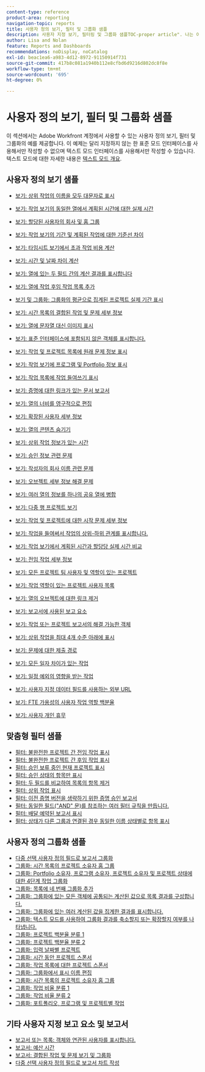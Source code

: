 ```yaml
---
content-type: reference
product-area: reporting
navigation-topic: reports
title: 사용자 정의 보기, 필터 및 그룹화 샘플
description: 사용자 지정 보기, 필터링 및 그룹화 샘플TOC-proper article". 나는 이것을 물체로 조직하는 것에 큰 가치를 보지 못했다.)"
author: Lisa and Nolan
feature: Reports and Dashboards
recommendations: noDisplay, noCatalog
exl-id: beac1ea6-a983-4d12-8972-91150914f731
source-git-commit: 417b8c081a1940b112e8cfbd6d9216d802dc8f8e
workflow-type: tm+mt
source-wordcount: '695'
ht-degree: 0%

---
```


# 사용자 정의 보기, 필터 및 그룹화 샘플

<!--
<p data-mc-conditions="QuicksilverOrClassic.Draft mode">(NOTE: this used to be the content of this article but when I did the reorg of text mode for Kyna, Luke asked me to make this article a "TOC-proper article". I did not see much value in organizing this by objects.) </p>
-->

이 섹션에서는 Adobe Workfront 계정에서 사용할 수 있는 사용자 정의 보기, 필터 및 그룹화의 예를 제공합니다. 이 예제는 달리 지정하지 않는 한 표준 모드 인터페이스를 사용해서만 작성할 수 없으며 텍스트 모드 인터페이스를 사용해서만 작성할 수 있습니다. 텍스트 모드에 대한 자세한 내용은 [텍스트 모드 개요](../../../reports-and-dashboards/reports/text-mode/understand-text-mode.md).

<!--
<p data-mc-conditions="QuicksilverOrClassic.Draft mode">(NOTE:&nbsp;below, drafted because not sure if the links are currently working - April 2022)</p>
-->

<!--
<p data-mc-conditions="QuicksilverOrClassic.Draft mode">For additional real-life text mode examples that other Workfront customers might have identified, visit the <a href="https://one.workfront.com/s/topic/0TO0z000000cdHmGAI/text-mode-reporting?tabset-21363=3" target="_blank">Text Mode Reporting Discussions</a> tab in&nbsp; Adobe Workfront One or join the <a href="https://one.workfront.com/s/community" target="_blank">Workfront Community</a> (requires logging in). &nbsp;</p>
-->

## 사용자 정의 보기 샘플

* [보기: 상위 작업의 이름을 모두 대문자로 표시](../../../reports-and-dashboards/reports/custom-view-filter-grouping-samples/column-show-name-parent-tasks-all-caps.md)
* [보기: 작업 보기의 동일한 열에서 계획된 시간에 대한 실제 시간](../../../reports-and-dashboards/reports/custom-view-filter-grouping-samples/view-actual-hours-planned-hours-task-view.md)
* [보기: 할당된 사용자의 회사 및 홈 그룹](../../../reports-and-dashboards/reports/custom-view-filter-grouping-samples/view-assigned-users-company-home-group.md)
* [보기: 작업 보기의 기간 및 계획된 작업에 대한 기준선 차이](../../../reports-and-dashboards/reports/custom-view-filter-grouping-samples/view-baseline-variance-duration-planned-work-task-view.md)
* [보기: 타임시트 보기에서 초과 작업 비용 계산](../../../reports-and-dashboards/reports/custom-view-filter-grouping-samples/view-calculate-overtime-cost-timesheet-view.md)
* [보기: 시간 및 날짜 차이 계산](../../../reports-and-dashboards/reports/custom-view-filter-grouping-samples/view-calculate-time-and-date-differences.md)
* [보기: 열에 있는 두 필드 간의 계산 결과를 표시합니다](../../../reports-and-dashboards/reports/custom-view-filter-grouping-samples/view-calculation-between-two-fields.md)
* [보기: 열에 작업 후임 작업 목록 추가](../../../reports-and-dashboards/reports/custom-view-filter-grouping-samples/view-column-list-successors.md)
* [보기 및 그룹화: 그룹화의 평균으로 집계된 프로젝트 실제 기간 표시](../../../reports-and-dashboards/reports/custom-view-filter-grouping-samples/view-column-project-average-actual-duration-aggregated-grouping.md)
* [보기: 시간 목록의 결합된 작업 및 문제 세부 정보](../../../reports-and-dashboards/reports/custom-view-filter-grouping-samples/view-combined-task-issue-details-hour-list.md)
* [보기: 열에 문자열 대신 이미지 표시](../../../reports-and-dashboards/reports/custom-view-filter-grouping-samples/view-display-image-in-view.md)
* [보기: 표준 인터페이스에 포함되지 않은 객체를 표시합니다.](../../../reports-and-dashboards/reports/custom-view-filter-grouping-samples/view-display-objects-not-in-standard-interface.md)
* [보기: 작업 및 프로젝트 목록에 원래 문제 정보 표시](../../../reports-and-dashboards/reports/custom-view-filter-grouping-samples/view-display-original-issue-info-task-project-list.md)
* [보기: 작업 보기에 프로그램 및 Portfolio 정보 표시](../../../reports-and-dashboards/reports/custom-view-filter-grouping-samples/view-display-program-portfolio-info-task-view.md)
* [보기: 작업 목록에 작업 들여쓰기 표시](../../../reports-and-dashboards/reports/custom-view-filter-grouping-samples/view-display-task-identations.md)
* [보기: 증명에 대한 링크가 있는 문서 보고서](../../../reports-and-dashboards/reports/custom-view-filter-grouping-samples/view-document-report-with-proof-link.md)
* [보기: 열의 너비를 영구적으로 편집](../../../reports-and-dashboards/reports/custom-view-filter-grouping-samples/view-edit-column-width-permanently.md)
* [보기: 확장된 사용자 세부 정보](../../../reports-and-dashboards/reports/custom-view-filter-grouping-samples/view-expanded-user-details.md)
* [보기: 열의 콘텐츠 숨기기](../../../reports-and-dashboards/reports/custom-view-filter-grouping-samples/view-hide-column-content.md)
* [보기: 상위 작업 정보가 있는 시간](../../../reports-and-dashboards/reports/custom-view-filter-grouping-samples/view-hours-parent-task-information.md)
* [보기: 승인 정보 관련 문제](../../../reports-and-dashboards/reports/custom-view-filter-grouping-samples/view-issues-approval-information.md)
* [보기: 작성자의 회사 이름 관련 문제](../../../reports-and-dashboards/reports/custom-view-filter-grouping-samples/view-issues-company-name-originator.md)
* [보기: 오브젝트 세부 정보 해결 문제](../../../reports-and-dashboards/reports/custom-view-filter-grouping-samples/view-issues-resolving-object-details.md)
* [보기: 여러 열의 정보를 하나의 공유 열에 병합](../../../reports-and-dashboards/reports/custom-view-filter-grouping-samples/view-merge-columns.md)
* [보기: 다중 행 프로젝트 보기](../../../reports-and-dashboards/reports/custom-view-filter-grouping-samples/view-multi-row-project-view.md)
* [보기: 작업 및 프로젝트에 대한 시작 문제 세부 정보](../../../reports-and-dashboards/reports/custom-view-filter-grouping-samples/view-originating-issue-details-tasks-projects.md)
* [보기: 작업을 들여써서 작업의 상위-하위 관계를 표시합니다.](../../../reports-and-dashboards/reports/custom-view-filter-grouping-samples/view-parent-child-relationship-by-indenting-tasks-with-custom-view.md)
* [보기: 작업 보기에서 계획된 시간과 할당당 실제 시간 비교](../../../reports-and-dashboards/reports/custom-view-filter-grouping-samples/view-planned-hours-actual-hours-assignment-task-view.md)
* [보기: 전임 작업 세부 정보](../../../reports-and-dashboards/reports/custom-view-filter-grouping-samples/view-predecessor-details.md)
* [보기: 모든 프로젝트 팀 사용자 및 역할이 있는 프로젝트](../../../reports-and-dashboards/reports/custom-view-filter-grouping-samples/view-project-all-project-team-users-roles.md)
* [보기: 작업 역할이 있는 프로젝트 사용자 목록](../../../reports-and-dashboards/reports/custom-view-filter-grouping-samples/view-project-user-list.md)
* [보기: 열의 오브젝트에 대한 링크 제거](../../../reports-and-dashboards/reports/custom-view-filter-grouping-samples/view-remove-link-to-object.md)

  <!--
  <li data-mc-conditions="QuicksilverOrClassic.Draft mode"> <p><a href="../../../reports-and-dashboards/reports/custom-view-filter-grouping-samples/view-report-delivery-details.md" class="MCXref xref" xrefformat="{para}">View: report delivery details</a> </p> </li>
  -->

* [보기: 보고서에 사용된 보고 요소](../../../reports-and-dashboards/reports/custom-view-filter-grouping-samples/view-reporting-elements-used-reports.md)
* [보기: 작업 또는 프로젝트 보고서의 해결 가능한 객체](../../../reports-and-dashboards/reports/custom-view-filter-grouping-samples/view-resolvable-objects-task-project-report.md)

  <!--
  <li data-mc-conditions="QuicksilverOrClassic.Draft mode"> <p><a href="../../../reports-and-dashboards/reports/custom-view-filter-grouping-samples/view-resource-pool-quick-links.md" class="MCXref xref" xrefformat="{para}">View: Resource Pool quick links</a> </p> </li>
  -->

* [보기: 상위 작업을 최대 4개 수준 아래에 표시](../../../reports-and-dashboards/reports/custom-view-filter-grouping-samples/view-show-parent-tasks-4-levels.md)
* [보기: 문제에 대한 제출 경로](../../../reports-and-dashboards/reports/custom-view-filter-grouping-samples/view-submission-path-issues.md)
* [보기: 모든 일자 차이가 있는 작업](../../../reports-and-dashboards/reports/custom-view-filter-grouping-samples/view-task-all-dates-variance.md)
* [보기: 일정 예외의 영향을 받는 작업](../../../reports-and-dashboards/reports/custom-view-filter-grouping-samples/view-tasks-impacted-schedule-exceptions.md)
* [보기: 사용자 지정 데이터 필드를 사용하는 외부 URL](../../../reports-and-dashboards/reports/custom-view-filter-grouping-samples/view-url-using-custom-data-field.md)
* [보기: FTE 가용성의 사용자 작업 역할 백분율](../../../reports-and-dashboards/reports/custom-view-filter-grouping-samples/view-user-job-role-percentage-fte-availability.md)
* [보기: 사용자 개인 휴무](../../../reports-and-dashboards/reports/custom-view-filter-grouping-samples/view-user-personal-time-off.md)

  <!--
  <li data-mc-conditions="QuicksilverOrClassic.Draft mode"> <p><a href="../../../reports-and-dashboards/reports/custom-view-filter-grouping-samples/view-username.md" class="MCXref xref" xrefformat="{para}">View: username</a> </p> </li>
  -->

## 맞춤형 필터 샘플

* [필터: 불완전한 프로젝트 간 전임 작업 표시](../../../reports-and-dashboards/reports/custom-view-filter-grouping-samples/filter-cross-project-predecessors.md)
* [필터: 불완전한 프로젝트 간 후임 작업 표시](../../../reports-and-dashboards/reports/custom-view-filter-grouping-samples/filter-cross-project-successors.md)
* [필터: 승인 보류 중인 현재 프로젝트 표시](../../../reports-and-dashboards/reports/custom-view-filter-grouping-samples/filter-current-projects-pending-approval.md)
* [필터: 승인 상태의 항목만 표시](../../../reports-and-dashboards/reports/custom-view-filter-grouping-samples/filter-for-items-in-approval-status.md)
* [필터: 두 필드를 비교하여 목록의 항목 제거](../../../reports-and-dashboards/reports/custom-view-filter-grouping-samples/filter-items-by-comparing-two-fields.md)
* [필터: 상위 작업 표시](../../../reports-and-dashboards/reports/custom-view-filter-grouping-samples/filter-parent-task-filter.md)
* [필터: 이전 증명 버전을 생략하기 위한 증명 승인 보고서](../../../reports-and-dashboards/reports/custom-view-filter-grouping-samples/filter-proof-approval-report.md)
* [필터: 동일한 필드(&quot;AND&quot; 문)를 참조하는 여러 필터 규칙을 만듭니다.](../../../reports-and-dashboards/reports/custom-view-filter-grouping-samples/filter-refrence-the-same-field-multiple-times.md)
* [필터: 배달 예약된 보고서 표시](../../../reports-and-dashboards/reports/custom-view-filter-grouping-samples/filter-report-delivery-filter.md)
* [필터: 상태가 다른 그룹과 연결된 경우 동일한 이름 상태별로 항목 표시](../../../reports-and-dashboards/reports/custom-view-filter-grouping-samples/filter-same-name-statuses-from-different-groups.md)

## 사용자 정의 그룹화 샘플

* [다중 선택 사용자 정의 필드로 보고서 그룹화](../../../reports-and-dashboards/reports/custom-view-filter-grouping-samples/grouping-by-multi-select-custom-field.md)
* [그룹화: 시간 목록의 프로젝트 소유자 홈 그룹](../../../reports-and-dashboards/reports/custom-view-filter-grouping-samples/grouping-home-group-project-owner-list-hours.md)
* [그룹화: Portfolio 소유자, 프로그램 소유자, 프로젝트 소유자 및 프로젝트 상태에 대한 4단계 작업 그룹화](../../../reports-and-dashboards/reports/custom-view-filter-grouping-samples/grouping-4-level-task-grouping.md)
* [그룹화: 목록에 네 번째 그룹화 추가](../../../reports-and-dashboards/reports/custom-view-filter-grouping-samples/grouping-add-fourth-grouping.md)
* [그룹화: 그룹화에 있는 모든 객체에 공통되는 계산된 값으로 목록 결과를 구성합니다.](../../../reports-and-dashboards/reports/custom-view-filter-grouping-samples/grouping-by-calculated-common-values.md)
* [그룹화: 그룹화에 있는 여러 계산된 값을 집계한 결과를 표시합니다.](../../../reports-and-dashboards/reports/custom-view-filter-grouping-samples/grouping-calculation-between-two-fields-aggregated-in-grouping.md)
* [그룹화: 텍스트 모드를 사용하여 그룹화 결과를 축소할지 또는 확장할지 여부를 나타냅니다.](../../../reports-and-dashboards/reports/custom-view-filter-grouping-samples/grouping-collapsed-or-expanded-results.md)
* [그룹화: 프로젝트 백분율 분류 1](../../../reports-and-dashboards/reports/custom-view-filter-grouping-samples/grouping-project-percent-breakdown-1.md)
* [그룹화: 프로젝트 백분율 분류 2](../../../reports-and-dashboards/reports/custom-view-filter-grouping-samples/grouping-project-percent-breakdown-2.md)
* [그룹화: 입력 날짜별 프로젝트](../../../reports-and-dashboards/reports/custom-view-filter-grouping-samples/grouping-projects-entry-date.md)
* [그룹화: 시간 동안 프로젝트 스폰서](../../../reports-and-dashboards/reports/custom-view-filter-grouping-samples/grouping-project-sponsor-hours.md)
* [그룹화: 작업 목록에 대한 프로젝트 스폰서](../../../reports-and-dashboards/reports/custom-view-filter-grouping-samples/grouping-project-sponsor-task-list.md)
* [그룹화: 그룹화에서 표시 이름 편집](../../../reports-and-dashboards/reports/custom-view-filter-grouping-samples/grouping-rename-grouping.md)
* [그룹화: 시간 목록의 프로젝트 소유자 홈 그룹](../../../reports-and-dashboards/reports/custom-view-filter-grouping-samples/grouping-home-group-project-owner-list-hours.md)
* [그룹화: 작업 비율 분류 1](../../../reports-and-dashboards/reports/custom-view-filter-grouping-samples/grouping-task-percent-breakdown-1.md)
* [그룹화: 작업 비율 분류 2](../../../reports-and-dashboards/reports/custom-view-filter-grouping-samples/grouping-task-percent-breakdown-2.md)
* [그룹화: 포트폴리오, 프로그램 및 프로젝트별 작업](../../../reports-and-dashboards/reports/custom-view-filter-grouping-samples/grouping-tasks-portfolio-program-project.md)

## 기타 사용자 지정 보고 요소 및 보고서

* [보고서 또는 목록: 객체와 연관된 사용자를 표시합니다.](../../../reports-and-dashboards/reports/custom-view-filter-grouping-samples/display-object-users-in-report.md)
* [보고서: 예산 시간](../../../reports-and-dashboards/reports/custom-view-filter-grouping-samples/report-budgeted-hour.md)
* [보고서: 결합된 작업 및 문제 보기 및 그룹화](../../../reports-and-dashboards/reports/custom-view-filter-grouping-samples/report-combined-task-issue-view-grouping.md)
* [다중 선택 사용자 정의 필드로 보고서 차트 작성](../../../reports-and-dashboards/reports/custom-view-filter-grouping-samples/chart-report-by-multi-select-custom-field.md)

<!--
<div data-mc-conditions="QuicksilverOrClassic.Draft mode">
<h2>Hour</h2>
<p><a href="../../../reports-and-dashboards/reports/custom-view-filter-grouping-samples/view-combined-task-issue-details-hour-list.md" class="MCXref xref" xrefformat="{para}">View: combined task and issue details in an Hour list</a> </p>
<p>An Hour view which combines the Task and Issue name columns, as well as the Task and Issue work required (Planned Hours) using the <code>sharecol=true</code> line. This allows you to display the Planned Hours for both Tasks and Issues in one column. Because each hour entry can only be associated with either a Task or an Issue, you always have just one value in the shared column. In the case of an hour entry on a task, the issue reference will be null, and vice versa.</p>
<p><a href="../../../reports-and-dashboards/reports/custom-view-filter-grouping-samples/view-hours-parent-task-information.md" class="MCXref xref" xrefformat="{para}">View: hours with parent task information</a> </p>
<p>This Hour view displays the name of the task where the hours were logged as well as the name of the parent task.</p>
<p><a href="../../../reports-and-dashboards/reports/custom-view-filter-grouping-samples/grouping-project-sponsor-hours.md" class="MCXref xref" xrefformat="{para}">Grouping: Project Sponsor for hours</a> </p>
<p>This Hour grouping organizes hours by the sponsor of the project where the hours reside. The standard interface for Hour groupings does not provide a mapping to the project sponsor; it must be done through the Text Mode interface.</p>
<h2>Issue</h2>
<p><a href="../../../reports-and-dashboards/reports/custom-view-filter-grouping-samples/view-issues-approval-information.md" class="MCXref xref" xrefformat="{para}">View: issues with approval information</a> </p>
<p>This Issue view shows the approval process, step, names of the approvers, and the status of the Issue before the approval was granted. Some of these fields are not accessible through the standard interface builder.</p> 
<div data-mc-conditions="QuicksilverOrClassic.Draft mode">
<p>(NOTE: Luke: View: Entry Information (Edit)&nbsp;-</p>
<p>Hiding this article as everything in this view except for the Edit icons can be achieved in the UI. The icon is no longer supported.</p>
<p>This is the Entry Information issue view provided with Workfront. This view includes the 'Edit' icon in the second column.</p>
<p>View: Issue Detail Information&nbsp;-&nbsp;Hiding this as this is all UI now. The Edit button is no longer supported.</p>
<p>This is the Detail Information issue view provided with Workfront. The 'Edit' icon has been added to the second column.</p>
<p>View: Issue URL as External Link&nbsp;-&nbsp;Hiding this as this can be done from the UI and the URL column is no longer supported the way it is coded here.</p>
<p>This issue view displays the URL field for the issue as a _blank target.) </p>
</div>
<p><a href="../../../reports-and-dashboards/reports/custom-view-filter-grouping-samples/view-issues-company-name-originator.md" class="MCXref xref" xrefformat="{para}">View: issues with the company name of the originator</a> </p>
<p>This Issue view displays the company name associated with the user who submitted the issue.</p>
<p><a href="../../../reports-and-dashboards/reports/custom-view-filter-grouping-samples/view-issues-resolving-object-details.md" class="MCXref xref" xrefformat="{para}">View: issues with resolving object details</a> </p>
<p>This Issue view displays the name and percentage complete of the resolving object of the Issue, allowing the issue originator to have insight into the progress of the issue even without access to the resolving task or project.</p> 
<p data-mc-conditions="QuicksilverOrClassic.Draft mode">(NOTE:&nbsp;Luke: Program - hidden because the view is not supported in the new UI anymore)</p>
<h2>Project</h2>
<p><a href="../../../reports-and-dashboards/reports/custom-view-filter-grouping-samples/view-project-all-project-team-users-roles.md" class="MCXref xref" xrefformat="{para}">View: project with all project team users and roles</a> </p>
<p>This Project view shows a list of users and roles assigned to the project team.</p> 
<p data-mc-conditions="QuicksilverOrClassic.Draft mode">(NOTE:&nbsp;View: Business Case Export&nbsp;- hidden, because this view is not supported anymore.This was originally created to provide an option to export the business case directly from an emailed report -- the recipient will receive a report of new business cases created in the previous week each Monday morning and be able to export the business case PDF without having to navigate through the Workfront interface.) </p>
<p><a href="../../../reports-and-dashboards/reports/custom-view-filter-grouping-samples/filter-current-projects-pending-approval.md" class="MCXref xref" xrefformat="{para}">Filter: display your current projects pending approval</a> </p>
<p>This Project filter displays projects in the Current - Pending Approval status, where the logged in user is either the project sponsor or the portfolio manager.</p> 
<div data-mc-conditions="QuicksilverOrClassic.Draft mode">
<p>(NOTE: Grouping: Custom Fiscal Quarter&nbsp;- hiding this, because we now have custom quarters</p>
<p>This grouping organizes projects by a custom fiscal quarter the project starts in. This is done by changing the valuefield line to valueexpression and inputting an expression to the right of the equal (=) sign.</p>
<p>View: Help Desk Queues&nbsp;- hidden, because this view is not supported anymore.</p>
<p>This view, like the standard 'Help Desk' view, will create an issue by clicking on the project name.) </p>
</div>
<p><a href="../../../reports-and-dashboards/reports/custom-view-filter-grouping-samples/view-multi-row-project-view.md" class="MCXref xref" xrefformat="{para}">View: multi-row project View</a> </p>
<p>This Project view displays project information in a two row format. It employs the use of the <code>sharecol=true</code> line to combine multiple fields under the same column header. Additionally, it utilizes place holder columns that hold an HTML line break tag (<br/>) that forces the description to reside below the project name, for example.</p> 
<div data-mc-conditions="QuicksilverOrClassic.Draft mode">
<p>(NOTE: Filter: Owned By Me Project Ideas and Requests&nbsp;- hidden because this is available from the UI</p>
<p>The following filter displays projects in the Idea and Requested states where the logged in user is project owner (Project Manager).This is an important filter to have in your list of available filters because often project managers are not the people creating the projects they will be assigned to work on.) </p>
</div>
<p><a href="../../../reports-and-dashboards/reports/custom-view-filter-grouping-samples/grouping-project-percent-breakdown-1.md" class="MCXref xref" xrefformat="{para}">Grouping: project percent breakdown 1</a> </p>
<p>In this custom project grouping, you can display projects grouped by a range of their percent complete values. The breakdowns show percent complete value of 25 percent point increments: 0-25%, 25-50%, etc.</p>
<p><a href="../../../reports-and-dashboards/reports/custom-view-filter-grouping-samples/grouping-project-percent-breakdown-2.md" class="MCXref xref" xrefformat="{para}">Grouping: project percent breakdown 2</a> </p>
<p>In this custom project grouping, you can display projects grouped by a range of their percent complete values. The breakdowns show percent complete value of 10 percent point increments: 0-10%, 11-20%, 21-30% etc.</p>
<h2><span class="wysiwyg-font-size-large wysiwyg-color-black">Project User</span> </h2>
<p><a href="../../../reports-and-dashboards/reports/custom-view-filter-grouping-samples/view-project-user-list.md" class="MCXref xref" xrefformat="{para}">View: list of project users with job roles</a> </p>
<p> A project view that displays a list of all users associated with a project and the roles they fulfill on the project. </p>
<h2>Proof </h2>
<p><a href="../../../reports-and-dashboards/reports/custom-view-filter-grouping-samples/filter-proof-approval-report.md" class="MCXref xref" xrefformat="{para}">Filter:&nbsp;Proof Approval report to omit previous proof versions</a> </p>
<p>On a Proof Approval report, you can use the&nbsp;<strong>Is Current Document Version</strong> filter to include only the current versions of proofs waiting for your approval. </p>
<h2>Report</h2>
<div data-mc-conditions="QuicksilverOrClassic.Draft mode">
<p>(NOTE:&nbsp;View: Report Delivery Details&nbsp;-This code is no longer supported. Most fields are available through the UI.</p>
<p>This view shows specific details about the reports in your system that are scheduled for automatic delivery via email. You can see the last sent date along with the details about the format of the report and the delivery options you have set.)</p>
</div>
<p><a href="../../../reports-and-dashboards/reports/custom-view-filter-grouping-samples/filter-report-delivery-filter.md" class="MCXref xref" xrefformat="{para}">Filter: display reports scheduled for delivery</a> </p>
<p>This Report filter will show you all reports scheduled to be delivered automatically through the Workfront report delivery feature. It is best used with the standard Report List View.</p>
<p><a href="../../../reports-and-dashboards/reports/custom-view-filter-grouping-samples/view-reporting-elements-used-reports.md" class="MCXref xref" xrefformat="{para}">View: reporting elements used in reports</a> </p>
<p>This Report view displays the View, Filter, and Grouping used to build each report in Workfront in a text mode format.</p>
<p>You can see the fields or valueexpressions used in every element of the report.</p>
<h2>Task</h2>
<p><a href="../../../reports-and-dashboards/reports/custom-view-filter-grouping-samples/view-display-original-issue-info-task-project-list.md" class="MCXref xref" xrefformat="{para}">View: display original issue information on task and project lists</a> </p>
<p> This task view allows you to display information from the original issues on task lists, after the issues have been converted to the tasks. </p>
<p><a href="../../../reports-and-dashboards/reports/custom-view-filter-grouping-samples/view-actual-hours-planned-hours-task-view.md" class="MCXref xref" xrefformat="{para}">View: Actual Hours over Planned Hours in the same column of a task View</a> </p>
<p>This Task view provides an example of using the <code>sharecol=true</code> line for a column to display the immediately following column under the same column header. In this example the actual hours recorded are displayed over the planned hours for each task.</p>
<p><a href="../../../reports-and-dashboards/reports/custom-view-filter-grouping-samples/view-task-all-dates-variance.md" class="MCXref xref" xrefformat="{para}">View: task with All Dates variance</a> </p>
<p>This Task view is similar to the "All Dates" view provided with your Workfront account. The additions in the "Task with All Date Variance" view are the "Variance" columns which calculate the difference in days between the Planned & Projected Start Dates, Planned & Actual Start Dates, Planned & Projected Completion Dates, and Planned & Actual Completion Dates.</p>
<p><a href="../../../reports-and-dashboards/reports/custom-view-filter-grouping-samples/view-assigned-users-company-home-group.md" class="MCXref xref" xrefformat="{para}">View: assigned user's Company and Home Group</a> </p>
<p>This Task view displays the primary assigned resource's company and home (or default) group association. These are values that are not available in the drop down when creating a task view, but they are accessible through the application relationships as referenced in the Table of Database Relationships.</p>
<p><a href="../../../reports-and-dashboards/reports/custom-view-filter-grouping-samples/view-baseline-variance-duration-planned-work-task-view.md" class="MCXref xref" xrefformat="{para}">View: baseline variance for Duration and Planned Work in a task View</a> </p>
<p>This Task view not only displays task information with baseline task information, it also shows the difference between duration and the default baseline duration, and the difference between the planned work and the default baseline planned work.</p>
<p><a href="../../../reports-and-dashboards/reports/custom-view-filter-grouping-samples/view-column-list-successors.md" class="MCXref xref" xrefformat="{para}">View: add a list of task successors in a column</a> </p>
<p>You can add a column to a task view, to show a list of the successors of the tasks. The "Task Successors" column includes the number of the successor as well as the name.</p>
<p><a href="../../../reports-and-dashboards/reports/custom-view-filter-grouping-samples/filter-cross-project-predecessors.md" class="MCXref xref" xrefformat="{para}">Filter: display incomplete cross-project predecessors</a> </p>
<p>This Task filter returns incomplete Cross-Project Predecessors.</p>
<p><a href="../../../reports-and-dashboards/reports/custom-view-filter-grouping-samples/filter-cross-project-successors.md" class="MCXref xref" xrefformat="{para}">Filter: display incomplete cross-project successors</a> </p>
<p>This Task filter returns incomplete Cross-Project Successors.</p>
<p><a href="../../../reports-and-dashboards/reports/custom-view-filter-grouping-samples/view-url-using-custom-data-field.md" class="MCXref xref" xrefformat="{para}">View: external URL using custom data field</a> </p>
<p>This view displays the text input into a custom data parameter on a task as a link to a page external to Workfront.</p>
<p><a href="../../../reports-and-dashboards/reports/custom-view-filter-grouping-samples/view-originating-issue-details-tasks-projects.md" class="MCXref xref" xrefformat="{para}">View: originating issue details for tasks and projects</a> </p>
<p>When an issue is converted into a task a resolving object relationship is established between the task and the issue. This Task view displays some of the details of the issue that resolves when the task completes.</p>
<p><a href="../../../reports-and-dashboards/reports/custom-view-filter-grouping-samples/filter-parent-task-filter.md" class="MCXref xref" xrefformat="{para}">Filter: display parent tasks</a> </p>
<p>This Task filter will filter out all parent tasks in your list and only show working tasks.</p>
<p><a href="../../../reports-and-dashboards/reports/custom-view-filter-grouping-samples/view-show-parent-tasks-4-levels.md" class="MCXref xref" xrefformat="{para}">View: show parent tasks up to 4 levels deep</a> </p>
<p>This Task view shows the task name and (if they exist) parent tasks up four levels deep on the project plan.</p>
<p><a href="../../../reports-and-dashboards/reports/custom-view-filter-grouping-samples/grouping-tasks-portfolio-program-project.md" class="MCXref xref" xrefformat="{para}">Grouping: tasks by portfolio, program, and project</a> </p>
<p>This grouping organizes tasks by the Portfolio and Program where the projects are assigned.</p>
<p><a href="../../../reports-and-dashboards/reports/custom-view-filter-grouping-samples/grouping-4-level-task-grouping.md" class="MCXref xref" xrefformat="{para}">Grouping: 4-level task grouping for Portfolio Owner, Program Owner, Project Owner, and Project Status</a> </p>
<p>This Task grouping provides four levels of grouping. In this case, tasks are grouped by Portfolio Owner, Program Owner, Project Owner, and Project Status. You can only have up to three levels of grouping using the standard interface. To add a fourth level, you must use text mode.</p>
<p><a href="../../../reports-and-dashboards/reports/custom-view-filter-grouping-samples/view-predecessor-details.md" class="MCXref xref" xrefformat="{para}">View: predecessor details</a> </p>
<p>This Task view shows details of the predecessors of the tasks using a collection view. In a collection view, you can display information about objects that are in a "one to many" relationship. In this case, each task can have multiple predecessors. The view displays the name of the tasks, as well as its Predecessors' Names, Predecessors' Project Names, Predecessors' Planned Completion Dates, and Predecessors' Statuses.</p>
<p><a href="../../../reports-and-dashboards/reports/custom-view-filter-grouping-samples/grouping-tasks-portfolio-program-project.md" class="MCXref xref" xrefformat="{para}">Grouping: tasks by portfolio, program, and project</a> </p>
<p>Use this grouping in a task report, to group the tasks by the portfolio and then the program of the projects they belong to.</p>
<p><a href="../../../reports-and-dashboards/reports/custom-view-filter-grouping-samples/grouping-project-sponsor-task-list.md" class="MCXref xref" xrefformat="{para}">Grouping: Project Sponsor for a task list</a> </p>
<p>This Task grouping allows you to group tasks by the Project Sponsor.</p>
<p><a href="../../../reports-and-dashboards/reports/custom-view-filter-grouping-samples/view-planned-hours-actual-hours-assignment-task-view.md" class="MCXref xref" xrefformat="{para}">View: Planned Hours vs. Actual Hours per assignment in a task view</a> </p>
<p>This Task view displays the total Planned Hours of a task, the number of Planned Hours allocated to each assignee, the total Actual Hours, and the number of Actual Hours logged by each assignee.</p>
<p><a href="../../../reports-and-dashboards/reports/custom-view-filter-grouping-samples/grouping-task-percent-breakdown-1.md" class="MCXref xref" xrefformat="{para}">Grouping: task percent breakdown 1</a> </p>
<p>In this custom task grouping, you can display tasks grouped by a range of their percent complete values. The breakdowns show percent complete value of 25 percent point increments: 0-25%, 26-50%, etc.</p>
<p><a href="../../../reports-and-dashboards/reports/custom-view-filter-grouping-samples/grouping-task-percent-breakdown-2.md" class="MCXref xref" xrefformat="{para}">Grouping: task percent breakdown 2</a> </p>
<p>In this custom task grouping, you can display tasks grouped by a range of their percent complete values. The breakdowns show percent complete value of 10 percent point increments: 0-10%, 11-20%, etc.</p>
<p><a href="../../../reports-and-dashboards/reports/custom-view-filter-grouping-samples/view-tasks-impacted-schedule-exceptions.md" class="MCXref xref" xrefformat="{para}">View: tasks impacted by schedule exceptions</a> </p>
<p>This Task view identifies tasks that will have to complete late because of weekends, Personal Time Off, or other schedule exceptions.</p>
<p><a href="../../../reports-and-dashboards/reports/custom-view-filter-grouping-samples/column-show-name-parent-tasks-all-caps.md" class="MCXref xref" xrefformat="{para}">View: show name of parent tasks as all caps</a> </p>
<p>You can add this column to a task view to display the name of the parent tasks in all capital letters.</p>
<h2>User</h2>
<p><a href="../../../reports-and-dashboards/reports/custom-view-filter-grouping-samples/view-expanded-user-details.md" class="MCXref xref" xrefformat="{para}">View: expanded user details</a> </p>
<p>This User view displays information about your users. In addition to their name, access levels and Company, it also shows lists of their Groups, Teams, and Job Roles.</p>
<p><a href="../../../reports-and-dashboards/reports/custom-view-filter-grouping-samples/view-user-personal-time-off.md" class="MCXref xref" xrefformat="{para}">View: user personal time off</a> </p>
<p>This User view shows a list of future days which have been marked for Time-Off by users. The view includes lists of the users' job roles, teams, and groups, in addition to their name, access level, and Company.</p>
<p><a href="../../../reports-and-dashboards/reports/custom-view-filter-grouping-samples/view-user-job-role-percentage-fte-availability.md" class="MCXref xref" xrefformat="{para}">View: user Job Role percentage of FTE availability</a> </p>
<p>This User column displays a list of the Job Roles the user is associated with as well as the percentage of FTE availability for each job role, as defined in the user </p> 
<div data-mc-conditions="QuicksilverOrClassic.Draft mode">
<p>(NOTE: <p>You can share Filters, Views, and Groupings with other users.</p></p>
<p><p>When a Filter, View, or Grouping is shared with you, you can apply that Filter, View, or Grouping to your lists. Depending on the access granted to you, you might be able to modify it and share it with other users.</p></p>
<p><p>For information about how to create a Filter, View, or Grouping, see <a href="/hc/en-us/articles/216654218" target="_blank" rel="noopener">"Creating and Customizing Filters,"</a> <a href="/hc/en-us/articles/216653848" target="_blank" rel="noopener">"Creating and Customizing Views,"</a> and <a href="/hc/en-us/articles/217202717" target="_blank" rel="noopener">"Creating and Customizing Groupings."</a></p></p>
<p><ul></p>
<p><li><a href="#sharing-a-filter-view-or-grouping">Sharing a Filter, View, or Grouping</a></li></p>
<p><li><a href="#viewing-a-filter-view-or-grouping-that-has-been-shared-with-you">Viewing a Filter, View, or Grouping That Has Been Shared with You</a></li></p>
<p><li><a href="#removing-a-shared-filter-view-or-grouping">Removing a Shared Filter, View, or Grouping</a></li></p>
<p></ul></p>
<p><p><span class="wysiwyg-font-size-x-large">Sharing a Filter, View, or Grouping</span></p></p>
<p><ol></p>
<p><li>Click the <strong>Filter</strong>, <strong>View</strong>, or <strong>Grouping</strong> drop-down menu, then select the Filter, View, or Grouping you want to share.</li></p>
<p><li>Click the <strong>Filter</strong>, <strong>View</strong>, or <strong>Grouping</strong> drop-down menu again, then click <strong>Share Filter</strong>, <strong>Share View</strong>, or <strong>Share Grouping</strong>.<br />The Filter Access, View Access, or Grouping Access dialog box is displayed.<br /><img src="/hc/en-us/article_attachments/209683908/share_filterviewgrouping.png" alt="" /></li></p>
<p><li>Complete either of the following, depending on who you want to share with:</li></p>
<p><ul></p>
<p><li><strong>To share with individual users, teams, roles, groups, or companies:</strong> In the provided field, begin typing the name of the user, team, role, group, or company you want to share with, then click the name when it appears in the drop-down list.<br />Repeat this process to share access with multiple users, teams, roles, groups, or companies.</li></p>
<p><li><strong>To share with all users in the system:</strong> Click the <strong>Settings</strong> icon, then click <strong>Make this visible system-wide</strong>.<br />Your administrator must select the Share System-wide option for this option to be available.&nbsp;For more information,&nbsp;see <a href="/hc/en-us/articles/217179297" target="_blank" rel="noopener">"Creating or Modifying Access Levels"</a> and&nbsp;<a href="/hc/en-us/articles/217179407" target="_blank" rel="noopener">"Reporting Permissions."</a></li></p>
<p></ul></p>
<p><li>(Conditional) If you are sharing with individual users, teams, roles, groups, or companies, click the drop-down menu to define the level of access you want to grant. <br /><img src="/hc/en-us/article_attachments/209684008/share_filterviewgrouping_dropdown.png" alt="" /><br />You can select from the following options:<br /><strong>View it:</strong> Select this option to allow the share recipients only to use the shared Filter, View, or Grouping. When this option is selected, recipients cannot make any modifications to the shared item.<br /><strong>Manage it:</strong> Select this option to allow the share recipients to use and modify the shared Filter, View, or Grouping.<br /><strong>Share:</strong> Click <strong>Advanced Settings</strong>, then select or deselect the <strong>Share</strong> option, depending on whether you want the share recipients to be able to share with others.</li></p>
<p><li>Click <strong>Save</strong>.<br />Users can access the shared Filter, View, or Grouping as described in <a href="#viewing-a-filter-view-or-grouping-that-has-been-shared-with-you">"Viewing a Filter, View, or Grouping That Has Been Shared with You."</a><br />Users who you share the Filter, View, or Grouping with can access the shared Filter, View, or Grouping by clicking&nbsp;the <strong>Filter</strong>, <strong>View</strong>, or <strong>Grouping</strong> drop-down menu and scrolling down to&nbsp;the <strong>Shared with me</strong> section.</li></p>
<p></ol></p>
<p><p><span class="wysiwyg-font-size-x-large">Viewing a Filter, View, or Grouping That Has Been Shared with You</span></p></p>
<p><p><span class="wysiwyg-font-size-x-large wysiwyg-font-size-medium">You can access the Filters, Views, or Groupings that have been shared with you.</span></p></p>
<p><ol></p>
<p><li>Navigate to the object where you want to view the shared Filter, View, or Grouping.</li></p>
<p><li>Click&nbsp;the <strong>Filter</strong>, <strong>View</strong>, or <strong>Grouping</strong> drop-down menu and scroll&nbsp;down to&nbsp;the <strong>Shared with me</strong> section.<br /><img src="/hc/en-us/article_attachments/209786067/shared_filterviewgrouping_accessing.png" alt="" /><br />The Filter, View, or Grouping is applied to the object you are viewing.</li></p>
<p></ol></p>
<p><p><span class="wysiwyg-font-size-x-large">Removing&nbsp;a Shared Filter, View, or Grouping</span></p></p>
<p><p>For information about how to remove&nbsp;a shared filter, view, or grouping, see the following sections:</p></p>
<p><ul></p>
<p><li>"Removing a Filter" in <a href="/hc/en-us/articles/216654218" target="_blank" rel="noopener">"Creating and Customizing Filters"</a></li></p>
<p><li>"Removing a View" in <a href="/hc/en-us/articles/216653848" target="_blank" rel="noopener">"Creating and Customizing Views"</a></li></p>
<p><li>"Removing a Grouping" in <a href="/hc/en-us/articles/217202717" target="_blank" rel="noopener">"Creating and Customizing Groupings"</a></li></p>
<p></ul> )</p>
</div>
<h2>Work Item</h2>
<p><a href="../../../reports-and-dashboards/reports/custom-view-filter-grouping-samples/report-combined-task-issue-view-grouping.md" class="MCXref xref" xrefformat="{para}">Report: combined task and issue View and Grouping</a> </p>
<p>This Work Item report shows both tasks and issues which users have accepted to work on in one report. It is best when combined with a custom grouping.</p>
</div>
-->
